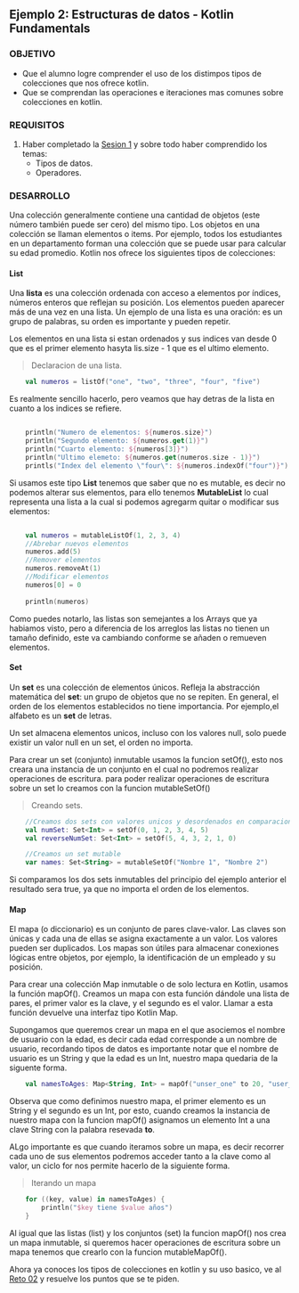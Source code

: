 ## Ejemplo 2: Estructuras de datos - Kotlin Fundamentals

### OBJETIVO

- Que el alumno logre comprender el uso de los distimpos tipos de colecciones que nos ofrece kotlin.
- Que se comprendan las operaciones e iteraciones mas comunes sobre colecciones en kotlin.

### REQUISITOS

1. Haber completado la [Sesion 1](/../../tree/master/Sesion-01) y sobre todo haber comprendido los temas:
	- Tipos de datos.
	- Operadores.

### DESARROLLO

Una colección generalmente contiene una cantidad de objetos (este número también puede ser cero) del mismo tipo. Los objetos en una colección se llaman elementos o items. Por ejemplo, todos los estudiantes en un departamento forman una colección que se puede usar para calcular su edad promedio. Kotlin nos ofrece los siguientes tipos de colecciones:

#### List
Una **lista** es una colección ordenada con acceso a elementos por índices, números enteros que reflejan su posición. Los elementos pueden aparecer más de una vez en una lista. Un ejemplo de una lista es una oración: es un grupo de palabras, su orden es importante y pueden repetir.

Los elementos en una lista si estan ordenados y sus indices van desde 0 que es el primer elemento hasyta lis.size - 1 que es el ultimo elemento.

>Declaracion de una lista.
```kotlin
	val numeros = listOf("one", "two", "three", "four", "five")
```
Es realmente sencillo hacerlo, pero veamos que hay detras de la lista en cuanto a los indices se refiere.
```kotlin

	println("Numero de elementos: ${numeros.size}")
	println("Segundo elemento: ${numeros.get(1)}")
	println("Cuarto elemento: ${numeros[3]}")
	println("Ultimo elemeto: ${numeros.get(numeros.size - 1)}")
	printls("Index del elemento \"four\": ${numeros.indexOf("four")}")

```
Si usamos este tipo **List<T>** tenemos que saber que no es mutable, es decir no podemos alterar sus elementos, para ello tenemos **MutableList<T>** lo cual representa una lista a la cual si podemos agregarm quitar o modificar sus elementos:
```kotlin

	val numeros = mutableListOf(1, 2, 3, 4)
	//Abrebar nuevos elementos
	numeros.add(5)
	//Remover elementos
	numeros.removeAt(1)
	//Modificar elementos
	numeros[0] = 0
	
	println(numeros)

```
Como puedes notarlo, las listas son semejantes a los Arrays que ya habiamos visto, pero a diferencia de los arreglos las listas no tienen un tamaño definido, este va cambiando conforme se añaden o remueven elementos.

#### Set
Un **set** es una colección de elementos únicos. Refleja la abstracción matemática del **set**: un grupo de objetos que no se repiten. En general, el orden de los elementos establecidos no tiene importancia. Por ejemplo,el alfabeto es un **set** de letras.

Un set almacena elementos unicos, incluso con los valores null, solo puede existir un valor null en un set, el orden no importa.

Para crear un set (conjunto) inmutable usamos la funcion setOf(), esto nos creara una instancia de un conjunto en el cual no podremos realizar operaciones de escritura. para poder realizar operaciones de escritura sobre un set lo creamos con la funcion mutableSetOf()

>Creando sets.
```kotlin
	//Creamos dos sets con valores unicos y desordenados en comparacion entre ambos.
	val numSet: Set<Int> = setOf(0, 1, 2, 3, 4, 5)
	val reverseNumSet: Set<Int> = setOf(5, 4, 3, 2, 1, 0)

	//Creamos un set mutable
	var names: Set<String> = mutableSetOf("Nombre 1", "Nombre 2")
```
Si comparamos los dos sets inmutables del principio del ejemplo anterior el resultado sera true, ya que no importa el orden de los elementos.

#### Map
El mapa (o diccionario) es un conjunto de pares clave-valor. Las claves son únicas y cada una de ellas se asigna exactamente a un valor. Los valores pueden ser duplicados. Los mapas son útiles para almacenar conexiones lógicas entre objetos, por ejemplo, la identificación de un empleado y su posición.

Para crear una colección Map inmutable o de solo lectura en Kotlin, usamos la función mapOf(). Creamos un mapa con esta función dándole una lista de pares, el primer valor es la clave, y el segundo es el valor. Llamar a esta función devuelve una interfaz tipo Kotlin Map.

Supongamos que queremos crear un mapa en el que asociemos el nombre de usuario con la edad, es decir cada edad corresponde a un nombre de usuario, recordando tipos de datos es importante notar que el nombre de usuario es un String y que la edad es un Int, nuestro mapa quedaria de la siguente forma.
```kotlin
	val namesToAges: Map<String, Int> = mapOf("unser_one" to 20, "user_two" to 23)
```
Observa que como definimos nuestro mapa, el primer elemento es un String y el segundo es un Int, por esto, cuando creamos la instancia de nuestro mapa con la funcion mapOf() asignamos un elemento Int a una clave String con la palabra resevada **to**.

ALgo importante es que cuando iteramos sobre un mapa, es decir recorrer cada uno de sus elementos podremos acceder tanto a la clave como al valor, un ciclo for nos permite hacerlo de la siguiente forma.
>Iterando un mapa
```kotlin
	for ((key, value) in namesToAges) {
		println("$key tiene $value años")
	}
```
Al igual que las listas (list) y los conjuntos (set) la funcion mapOf() nos crea un mapa inmutable, si queremos hacer operaciones de escritura sobre un mapa tenemos que crearlo con la funcion mutableMapOf().

Ahora ya conoces los tipos de colecciones en kotlin y su uso basico, ve al [Reto 02](/../../tree/master/Sesion-02/Reto-02/) y resuelve los puntos que se te piden.